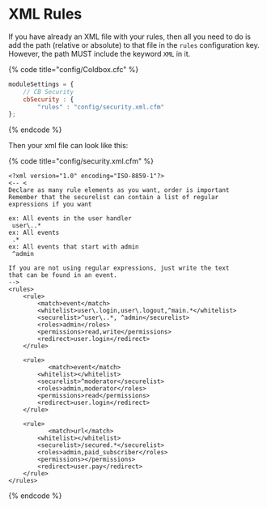 # XML Rules

If you have already an XML file with your rules, then all you need to do is add the path (relative or absolute) to that file in the `rules` configuration key.  However, the path MUST include the keyword `XML` in it.

{% code title="config/Coldbox.cfc" %}
```javascript
moduleSettings = {
	// CB Security
	cbSecurity : {
		"rules" : "config/security.xml.cfm"
};
```
{% endcode %}

Then your xml file can look like this:

{% code title="config/security.xml.cfm" %}
```markup
<?xml version="1.0" encoding="ISO-8859-1"?>
<-- <
Declare as many rule elements as you want, order is important 
Remember that the securelist can contain a list of regular
expressions if you want

ex: All events in the user handler
 user\..*
ex: All events
 .*
ex: All events that start with admin
 ^admin

If you are not using regular expressions, just write the text
that can be found in an event.
-->
<rules>
    <rule>
        <match>event</match>
        <whitelist>user\.login,user\.logout,^main.*</whitelist>
        <securelist>^user\..*, ^admin</securelist>
        <roles>admin</roles>
        <permissions>read,write</permissions>
        <redirect>user.login</redirect>
    </rule>

    <rule>
           <match>event</match>
        <whitelist></whitelist>
        <securelist>^moderator</securelist>
        <roles>admin,moderator</roles>
        <permissions>read</permissions>
        <redirect>user.login</redirect>
    </rule>

    <rule>
           <match>url</match>
        <whitelist></whitelist>
        <securelist>/secured.*</securelist>
        <roles>admin,paid_subscriber</roles>
        <permissions></permissions>
        <redirect>user.pay</redirect>
    </rule>
</rules>
```
{% endcode %}
